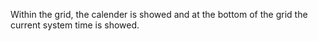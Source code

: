 Within the grid, the calender is showed and at the bottom of the grid the current system time is showed.